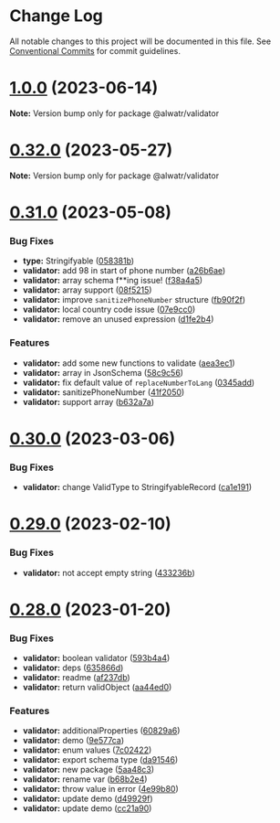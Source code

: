 # Change Log

All notable changes to this project will be documented in this file.
See [Conventional Commits](https://conventionalcommits.org) for commit guidelines.

# [1.0.0](https://github.com/AliMD/alwatr/compare/v0.32.0...v1.0.0) (2023-06-14)

**Note:** Version bump only for package @alwatr/validator

# [0.32.0](https://github.com/AliMD/alwatr/compare/v0.31.0...v0.32.0) (2023-05-27)

**Note:** Version bump only for package @alwatr/validator

# [0.31.0](https://github.com/AliMD/alwatr/compare/v0.30.0...v0.31.0) (2023-05-08)

### Bug Fixes

- **type:** Stringifyable ([058381b](https://github.com/AliMD/alwatr/commit/058381b50641ba44f4ac60e2173b5b91449e58cd))
- **validator:** add 98 in start of phone number ([a26b6ae](https://github.com/AliMD/alwatr/commit/a26b6ae63e20e4d2c1f69951f244b8f430e6a755))
- **validator:** array schema f\*\*ing issue! ([f38a4a5](https://github.com/AliMD/alwatr/commit/f38a4a55d93f885f60b3c2a4678e80b4682af039))
- **validator:** array support ([08f5215](https://github.com/AliMD/alwatr/commit/08f521534a0e937e5cf0f92bf5ca274838f41f93))
- **validator:** improve `sanitizePhoneNumber` structure ([fb90f2f](https://github.com/AliMD/alwatr/commit/fb90f2ffcef7bf0d2c4a41a9fd0d578e3b9d40a7))
- **validator:** local country code issue ([07e9cc0](https://github.com/AliMD/alwatr/commit/07e9cc08bd6067580dc33f839bdc842e178f7e5b))
- **validator:** remove an unused expression ([d1fe2b4](https://github.com/AliMD/alwatr/commit/d1fe2b4cb3e8f44d37bd681b04c51d35e932268a))

### Features

- **validator:** add some new functions to validate ([aea3ec1](https://github.com/AliMD/alwatr/commit/aea3ec1a242d5577d0e93895724dcacfce48532d))
- **validator:** array in JsonSchema ([58c9c56](https://github.com/AliMD/alwatr/commit/58c9c56f47b18db5d1aa128b35d0e6c8352d2492))
- **validator:** fix default value of `replaceNumberToLang` ([0345add](https://github.com/AliMD/alwatr/commit/0345addfa9d03acdc4113a07caf8ee3f1ccdddf9))
- **validator:** sanitizePhoneNumber ([41f2050](https://github.com/AliMD/alwatr/commit/41f2050269bd74ff9c4908f984bfe3716fc01bc7))
- **validator:** support array ([b632a7a](https://github.com/AliMD/alwatr/commit/b632a7a6b752fcd8666e6d42da64ebf3b0917c8d))

# [0.30.0](https://github.com/AliMD/alwatr/compare/v0.29.0...v0.30.0) (2023-03-06)

### Bug Fixes

- **validator:** change ValidType to StringifyableRecord ([ca1e191](https://github.com/AliMD/alwatr/commit/ca1e19166edfd206a3901a2a3390d4be3daaa7bc))

# [0.29.0](https://github.com/AliMD/alwatr/compare/v0.28.0...v0.29.0) (2023-02-10)

### Bug Fixes

- **validator:** not accept empty string ([433236b](https://github.com/AliMD/alwatr/commit/433236bc440f315b08b811d82ea57d3118e3fc6e))

# [0.28.0](https://github.com/AliMD/alwatr/compare/v0.27.0...v0.28.0) (2023-01-20)

### Bug Fixes

- **validator:** boolean validator ([593b4a4](https://github.com/AliMD/alwatr/commit/593b4a499529d995836c7a91abc979c4b3a5543b))
- **validator:** deps ([635866d](https://github.com/AliMD/alwatr/commit/635866d81134df0db46fc44b7ed7575e0486f9cd))
- **validator:** readme ([af237db](https://github.com/AliMD/alwatr/commit/af237db8e0c2f5cd37d487304f2097bed95e3a90))
- **validator:** return validObject ([aa44ed0](https://github.com/AliMD/alwatr/commit/aa44ed0b18cca15a0c689f9bdb9ce584b0a55eb0))

### Features

- **validator:** additionalProperties ([60829a6](https://github.com/AliMD/alwatr/commit/60829a6280fdc3138f8702cee776e0dae11f548f))
- **validator:** demo ([9e577ca](https://github.com/AliMD/alwatr/commit/9e577cad18be45942d36d633932ef0aa2c2ec512))
- **validator:** enum values ([7c02422](https://github.com/AliMD/alwatr/commit/7c02422e9caf9ab5dd8e352714db346518229d59))
- **validator:** export schema type ([da91546](https://github.com/AliMD/alwatr/commit/da915461583440d655f26c89c0c29b5c9cb74c6e))
- **validator:** new package ([5aa48c3](https://github.com/AliMD/alwatr/commit/5aa48c354c116655e7824366d4efcd5965172fe3))
- **validator:** rename var ([b68b2e4](https://github.com/AliMD/alwatr/commit/b68b2e4671ff30efcc817213e4bf9bee9c322d90))
- **validator:** throw value in error ([4e99b80](https://github.com/AliMD/alwatr/commit/4e99b8078455443e70aab5ebdbe30c21152b48ae))
- **validator:** update demo ([d49929f](https://github.com/AliMD/alwatr/commit/d49929fca0007aa94482010b7a6245f0bb360bc0))
- **validator:** update demo ([cc21a90](https://github.com/AliMD/alwatr/commit/cc21a906b371f51696c3619fc0df0f392be99dee))
